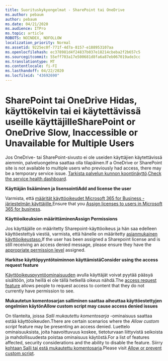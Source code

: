 ```yaml
---
title: Suorituskykyongelmat - SharePoint tai OneDrive
ms.author: pebaum
author: pebaum
ms.date: 04/21/2020
ms.audience: ITPro
ms.topic: article
ROBOTS: NOINDEX, NOFOLLOW
localization_priority: Normal
ms.assetid: 9225ec0f-771f-4d7a-8157-e188953107aa
ms.openlocfilehash: ec378981d4f24837b037e18214cbeba2f2b657c5
ms.sourcegitcommit: 55eff703a17e500681d8fa6a87eb067019ade3cc
ms.translationtype: MT
ms.contentlocale: fi-FI
ms.lasthandoff: 04/22/2020
ms.locfileid: "43692690"
---
```

# <a name="sharepoint-or-onedrive-slow-inaccessible-or-unavailable-for-multiple-users"></a><span data-ttu-id="b54bb-102">SharePoint tai OneDrive Hidas, käyttökelvin tai ei käytettävissä useille käyttäjille</span><span class="sxs-lookup"><span data-stu-id="b54bb-102">SharePoint or OneDrive Slow, Inaccessible or Unavailable for Multiple Users</span></span>

<span data-ttu-id="b54bb-103">Jos OneDrive- tai SharePoint-sivusto ei ole useiden käyttäjien käytettävissä aiemmin, palveluongelma saattaa olla tilapäinen.</span><span class="sxs-lookup"><span data-stu-id="b54bb-103">If a OneDrive or SharePoint site is not available to multiple users who previously had access, there may be a temporary service issue.</span></span> <span data-ttu-id="b54bb-104">[Tarkista palvelun kunnon koontinäyttö](https://portal.office.com/adminportal/home#/servicehealth).</span><span class="sxs-lookup"><span data-stu-id="b54bb-104">[Check the service health dashboard](https://portal.office.com/adminportal/home#/servicehealth).</span></span>

<span data-ttu-id="b54bb-105">**Käyttäjän lisääminen ja lisensointi**</span><span class="sxs-lookup"><span data-stu-id="b54bb-105">**Add and license the user**</span></span>

<span data-ttu-id="b54bb-106">Varmista, että [määrität käyttöoikeudet Microsoft 365 for Business -järjestelmän käyttäjille.](https://docs.microsoft.com/office365/admin/subscriptions-and-billing/assign-licenses-to-users?view=o365-worldwide&amp;tabs=One)</span><span class="sxs-lookup"><span data-stu-id="b54bb-106">Ensure that you [Assign licenses to users in Microsoft 365 for business](https://docs.microsoft.com/office365/admin/subscriptions-and-billing/assign-licenses-to-users?view=o365-worldwide&amp;tabs=One).</span></span>


<span data-ttu-id="b54bb-107">**Käyttöoikeuksien määrittäminen**</span><span class="sxs-lookup"><span data-stu-id="b54bb-107">**Assign Permissions**</span></span>

<span data-ttu-id="b54bb-108">Jos käyttäjälle on määritetty Sharepoint-käyttöoikeus ja hän saa edelleen käyttöestettyä viestiä, varmista, että hänelle on määritetty [asianmukainen käyttöoikeustaso.](https://docs.microsoft.com/sharepoint/understanding-permission-levels)</span><span class="sxs-lookup"><span data-stu-id="b54bb-108">If the user has been assigned a Sharepoint license and is still receiving an access denied message, please ensure they have the [appropriate permission level](https://docs.microsoft.com/sharepoint/understanding-permission-levels) assigned.</span></span>

<span data-ttu-id="b54bb-109">**Harkitse käyttöpyyntötoiminnon käyttämistä**</span><span class="sxs-lookup"><span data-stu-id="b54bb-109">**Consider using the access request feature**</span></span>

<span data-ttu-id="b54bb-110">[Käyttöoikeuspyyntöominaisuuden](https://support.office.com/article/Set-up-and-manage-access-requests-94B26E0B-2822-49D4-929A-8455698654B3) avulla käyttäjät voivat pyytää pääsyä sisältöön, jota heillä ei ole tällä hetkellä oikeus nähdä.</span><span class="sxs-lookup"><span data-stu-id="b54bb-110">The [access request feature](https://support.office.com/article/Set-up-and-manage-access-requests-94B26E0B-2822-49D4-929A-8455698654B3) allows people to request access to content that they do not currently have permission to see.</span></span>

<span data-ttu-id="b54bb-111">**Mukautetun komentosarjan salliminen saattaa aiheuttaa käyttöestettyjen ongelmien käytön**</span><span class="sxs-lookup"><span data-stu-id="b54bb-111">**Allow custom script may cause access denied issues**</span></span>

<span data-ttu-id="b54bb-112">On tilanteita, joissa *Salli mukautettu komentosarja* -ominaisuus saattaa estää käyttöoikeuden.</span><span class="sxs-lookup"><span data-stu-id="b54bb-112">There are certain scenarios where the *Allow custom script* feature may be presenting an access denied.</span></span> <span data-ttu-id="b54bb-113">Luettelo ominaisuuksista, joita haavoittuvuus koskee, tietoturvaan liittyvistä seikoista ja mahdollisuudesta poistaa ominaisuus käytöstä.</span><span class="sxs-lookup"><span data-stu-id="b54bb-113">For a list of features affected, security considerations and the ability to disable the feature.</span></span> <span data-ttu-id="b54bb-114">Siirry [kohtaan Salli tai estä mukautettu komentosarja](https://docs.microsoft.com/sharepoint/allow-or-prevent-custom-script).</span><span class="sxs-lookup"><span data-stu-id="b54bb-114">Please visit [Allow or prevent custom script](https://docs.microsoft.com/sharepoint/allow-or-prevent-custom-script).</span></span>


